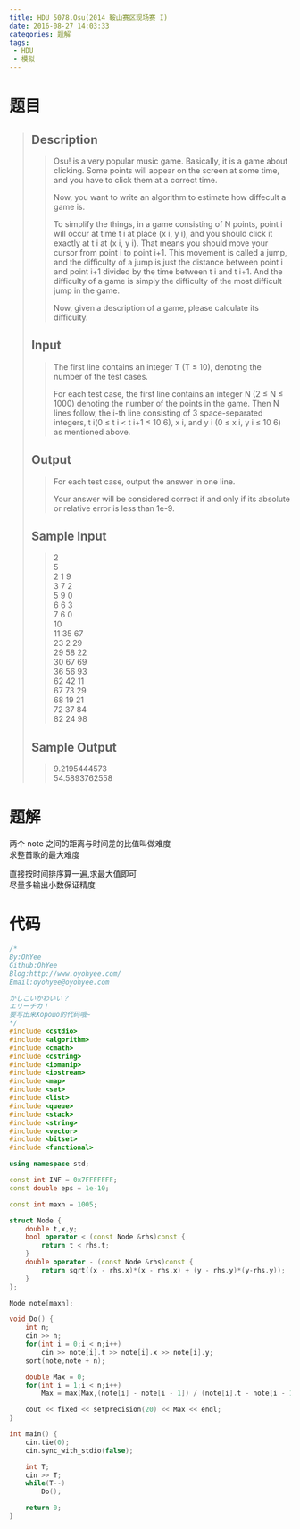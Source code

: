```yaml
---
title: HDU 5078.Osu(2014 鞍山赛区现场赛 I)
date: 2016-08-27 14:03:33
categories: 题解
tags: 
 - HDU
 - 模拟
---
```

# 题目
> 
> ## Description  
>> Osu! is a very popular music game. Basically, it is a game about clicking. Some points will appear on the screen at some time, and you have to click them at a correct time.   
>>   
>>   
>>   
>> Now, you want to write an algorithm to estimate how diffecult a game is.   
>>   
>> To simplify the things, in a game consisting of N points, point i will occur at time t i at place (x i, y i), and you should click it exactly at t i at (x i, y i). That means you should move your cursor from point i to point i+1. This movement is called a jump, and the difficulty of a jump is just the distance between point i and point i+1 divided by the time between t i and t i+1. And the difficulty of a game is simply the difficulty of the most difficult jump in the game.   
>>   
>> Now, given a description of a game, please calculate its difficulty.  
>> <!--more-->  
> 
> ## Input  
>> The first line contains an integer T (T ≤ 10), denoting the number of the test cases.   
>>   
>> For each test case, the first line contains an integer N (2 ≤ N ≤ 1000) denoting the number of the points in the game.  Then N lines follow, the i-th line consisting of 3 space-separated integers, t i(0 ≤ t i < t i+1 ≤ 10 6), x i, and y i (0 ≤ x i, y i ≤ 10 6) as mentioned above.  
> 
> ## Output  
>> For each test case, output the answer in one line.   
>>   
>> Your answer will be considered correct if and only if its absolute or relative error is less than 1e-9.  
> 
> ## Sample Input  
>> 2  
>> 5  
>> 2 1 9  
>> 3 7 2  
>> 5 9 0  
>> 6 6 3  
>> 7 6 0  
>> 10  
>> 11 35 67  
>> 23 2 29  
>> 29 58 22  
>> 30 67 69  
>> 36 56 93  
>> 62 42 11  
>> 67 73 29  
>> 68 19 21  
>> 72 37 84  
>> 82 24 98  
> 
> ## Sample Output  
>> 9.2195444573  
>> 54.5893762558  


# 题解
两个 note 之间的距离与时间差的比值叫做难度  
求整首歌的最大难度  

直接按时间排序算一遍,求最大值即可  
尽量多输出小数保证精度  

# 代码
```cpp Osu https://github.com/OhYee/ACM.github.io/blob/master/HDU/5078.%4F%73%75.cpp 代码备份
/*
By:OhYee
Github:OhYee
Blog:http://www.oyohyee.com/
Email:oyohyee@oyohyee.com

かしこいかわいい？
エリーチカ！
要写出来Хорошо的代码哦~
*/
#include <cstdio>
#include <algorithm>
#include <cmath>
#include <cstring>
#include <iomanip>
#include <iostream>
#include <map>
#include <set>
#include <list>
#include <queue>
#include <stack>
#include <string>
#include <vector>
#include <bitset>
#include <functional>

using namespace std;

const int INF = 0x7FFFFFFF;
const double eps = 1e-10;

const int maxn = 1005;

struct Node {
    double t,x,y;
    bool operator < (const Node &rhs)const {
        return t < rhs.t;
    }
    double operator - (const Node &rhs)const {
        return sqrt((x - rhs.x)*(x - rhs.x) + (y - rhs.y)*(y-rhs.y));
    }
};

Node note[maxn];

void Do() {
    int n;
    cin >> n;
    for(int i = 0;i < n;i++)
        cin >> note[i].t >> note[i].x >> note[i].y;
    sort(note,note + n);

    double Max = 0;
    for(int i = 1;i < n;i++)
        Max = max(Max,(note[i] - note[i - 1]) / (note[i].t - note[i - 1].t));

    cout << fixed << setprecision(20) << Max << endl;
}

int main() {
    cin.tie(0);
    cin.sync_with_stdio(false);

    int T;
    cin >> T;
    while(T--)
        Do();

    return 0;
}
```